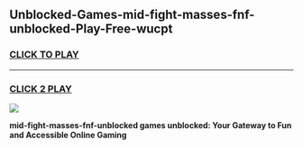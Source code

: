 
## Unblocked-Games-mid-fight-masses-fnf-unblocked-Play-Free-wucpt
<h3>
<a href="https://premium76.site?title=mid-fight-masses-fnf-unblocked&ref=23A">CLICK TO PLAY</a></h3>
<hr>

<h3>
<a href="https://premium76.site?title=mid-fight-masses-fnf-unblocked&ref=23A">CLICK 2 PLAY</a>
  
</h3>

<a href="https://premium76.site?title=mid-fight-masses-fnf-unblocked&ref=23A"><img src="https://clearcache.store/games.png"></a>


**mid-fight-masses-fnf-unblocked games unblocked: Your Gateway to Fun and Accessible Online Gaming**
